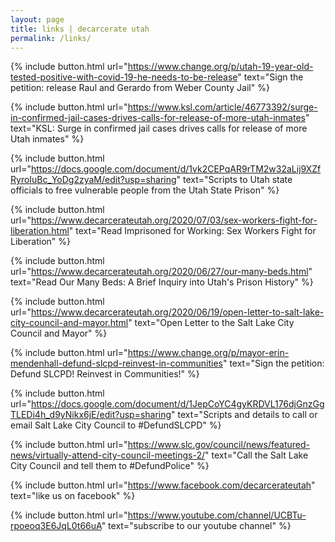 ```yaml
---
layout: page
title: links | decarcerate utah
permalink: /links/
---
```


<div class="links">

{% include button.html
  url="https://www.change.org/p/utah-19-year-old-tested-positive-with-covid-19-he-needs-to-be-release"
  text="Sign the petition: release Raul and Gerardo from Weber County Jail"
%} 

{% include button.html
  url="https://www.ksl.com/article/46773392/surge-in-confirmed-jail-cases-drives-calls-for-release-of-more-utah-inmates"
  text="KSL: Surge in confirmed jail cases drives calls for release of more Utah inmates"
%} 

{% include button.html
  url="https://docs.google.com/document/d/1vk2CEPqAR9rTM2w32aLij9XZfRyroIuBc_YoDg2zyaM/edit?usp=sharing"
  text="Scripts to Utah state officials to free vulnerable people from the Utah State Prison"
%} 

{% include button.html
  url="https://www.decarcerateutah.org/2020/07/03/sex-workers-fight-for-liberation.html"
  text="Read Imprisoned for Working: Sex Workers Fight for Liberation"
%}

{% include button.html
  url="https://www.decarcerateutah.org/2020/06/27/our-many-beds.html"
  text="Read Our Many Beds: A Brief Inquiry into Utah's Prison History"
%}

{% include button.html
  url="https://www.decarcerateutah.org/2020/06/19/open-letter-to-salt-lake-city-council-and-mayor.html"
  text="Open Letter to the Salt Lake City Council and Mayor"
%}

{% include button.html
  url="https://www.change.org/p/mayor-erin-mendenhall-defund-slcpd-reinvest-in-communities"
  text="Sign the petition: Defund SLCPD! Reinvest in Communities!"
%}

{% include button.html
  url="https://docs.google.com/document/d/1JepCoYC4gyKRDVL176djGnzGgTLEDi4h_d9yNikx6jE/edit?usp=sharing"
  text="Scripts and details to call or email Salt Lake City Council to #DefundSLCPD"
%}

{% include button.html
  url="https://www.slc.gov/council/news/featured-news/virtually-attend-city-council-meetings-2/"
  text="Call the Salt Lake City Council and tell them to #DefundPolice"
%}

{% include button.html
  url="https://www.facebook.com/decarcerateutah"
  text="like us on facebook"
%}

{% include button.html
  url="https://www.youtube.com/channel/UCBTu-rpoeoq3E6JqL0t66uA"
  text="subscribe to our youtube channel"
%}

</div>
